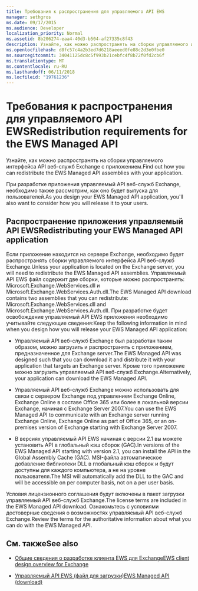 ```yaml
---
title: Требования к распространения для управляемого API EWS
manager: sethgros
ms.date: 09/17/2015
ms.audience: Developer
localization_priority: Normal
ms.assetid: 8b206274-eaa4-40d3-b504-af27335c8f43
description: Узнайте, как можно распространять на сборки управляемого интерфейса API веб-служб Exchange с приложением.
ms.openlocfilehash: d8fc57c4a2b3ed7d6218aeeed0fe88c2d3e0fbe0
ms.sourcegitcommit: 34041125dc8c5f993b21cebfc4f8b72f0fd2cb6f
ms.translationtype: MT
ms.contentlocale: ru-RU
ms.lasthandoff: 06/11/2018
ms.locfileid: "19761236"
---
```

# <a name="redistribution-requirements-for-the-ews-managed-api"></a><span data-ttu-id="f9cc6-103">Требования к распространения для управляемого API EWS</span><span class="sxs-lookup"><span data-stu-id="f9cc6-103">Redistribution requirements for the EWS Managed API</span></span>

<span data-ttu-id="f9cc6-104">Узнайте, как можно распространять на сборки управляемого интерфейса API веб-служб Exchange с приложением.</span><span class="sxs-lookup"><span data-stu-id="f9cc6-104">Find out how you can redistribute the EWS Managed API assemblies with your application.</span></span>
  
<span data-ttu-id="f9cc6-105">При разработке приложения управляемый API веб-служб Exchange, необходимо также рассмотрим, как оно будет выпуска для пользователей.</span><span class="sxs-lookup"><span data-stu-id="f9cc6-105">As you design your EWS Managed API application, you'll also want to consider how you will release it to your users.</span></span> 
  
## <a name="redistributing-your-ews-managed-api-application"></a><span data-ttu-id="f9cc6-106">Распространение приложения управляемый API EWS</span><span class="sxs-lookup"><span data-stu-id="f9cc6-106">Redistributing your EWS Managed API application</span></span>

<span data-ttu-id="f9cc6-107">Если приложение находится на сервере Exchange, необходимо будет распространять сборки управляемого интерфейса API веб-служб Exchange.</span><span class="sxs-lookup"><span data-stu-id="f9cc6-107">Unless your application is located on the Exchange server, you will need to redistribute the EWS Managed API assemblies.</span></span> <span data-ttu-id="f9cc6-108">Управляемый API EWS файл содержит две сборки, которые можно распространять: Microsoft.Exchange.WebServices.dll и Microsoft.Exchange.WebServices.Auth.dll.</span><span class="sxs-lookup"><span data-stu-id="f9cc6-108">The EWS Managed API download contains two assemblies that you can redistribute: Microsoft.Exchange.WebServices.dll and Microsoft.Exchange.WebServices.Auth.dll.</span></span> <span data-ttu-id="f9cc6-109">При разработке будет освобождение управляемый API EWS приложения необходимо учитывайте следующие сведения:</span><span class="sxs-lookup"><span data-stu-id="f9cc6-109">Keep the following information in mind when you design how you will release your EWS Managed API application:</span></span>
  
- <span data-ttu-id="f9cc6-110">Управляемый API веб-служб Exchange был разработан таким образом, можно загрузить и распространять с приложением, предназначенное для Exchange server.</span><span class="sxs-lookup"><span data-stu-id="f9cc6-110">The EWS Managed API was designed such that you can download it and distribute it with your application that targets an Exchange server.</span></span> <span data-ttu-id="f9cc6-111">Кроме того приложение можно загрузить управляемый API веб-служб Exchange.</span><span class="sxs-lookup"><span data-stu-id="f9cc6-111">Alternatively, your application can download the EWS Managed API.</span></span>
    
- <span data-ttu-id="f9cc6-112">Управляемый API веб-служб Exchange можно использовать для связи с сервером Exchange под управлением Exchange Online, Exchange Online в составе Office 365 или более в локальной версии Exchange, начиная с Exchange Server 2007.</span><span class="sxs-lookup"><span data-stu-id="f9cc6-112">You can use the EWS Managed API to communicate with an Exchange server running Exchange Online, Exchange Online as part of Office 365, or an on-premises version of Exchange starting with Exchange Server 2007.</span></span>
    
- <span data-ttu-id="f9cc6-113">В версиях управляемый API EWS начиная с версии 2.1 вы можете установить API в глобальный кэш сборок (GAC).</span><span class="sxs-lookup"><span data-stu-id="f9cc6-113">In versions of the EWS Managed API starting with version 2.1, you can install the API in the Global Assembly Cache (GAC).</span></span> <span data-ttu-id="f9cc6-114">MSI-файла автоматическое добавление библиотеки DLL в глобальный кэш сборок и будут доступны для каждого компьютера, а не на уровне пользователя.</span><span class="sxs-lookup"><span data-stu-id="f9cc6-114">The MSI will automatically add the DLL to the GAC and will be accessible on per computer basis, not on a per user basis.</span></span>
    
<span data-ttu-id="f9cc6-115">Условия лицензионного соглашения будут включены в пакет загрузки управляемый API веб-служб Exchange.</span><span class="sxs-lookup"><span data-stu-id="f9cc6-115">The license terms are included in the EWS Managed API download.</span></span> <span data-ttu-id="f9cc6-116">Ознакомьтесь с условиями достоверные сведения о возможностях управляемый API веб-служб Exchange.</span><span class="sxs-lookup"><span data-stu-id="f9cc6-116">Review the terms for the authoritative information about what you can do with the EWS Managed API.</span></span>
  
## <a name="see-also"></a><span data-ttu-id="f9cc6-117">См. также</span><span class="sxs-lookup"><span data-stu-id="f9cc6-117">See also</span></span>


- [<span data-ttu-id="f9cc6-118">Общие сведения о разработке клиента EWS для Exchange</span><span class="sxs-lookup"><span data-stu-id="f9cc6-118">EWS client design overview for Exchange</span></span>](ews-client-design-overview-for-exchange.md)
    
- [<span data-ttu-id="f9cc6-119">Управляемый API EWS (файл для загрузки)</span><span class="sxs-lookup"><span data-stu-id="f9cc6-119">EWS Managed API (download)</span></span>](http://aka.ms/ews-managed-api-readme)
    

